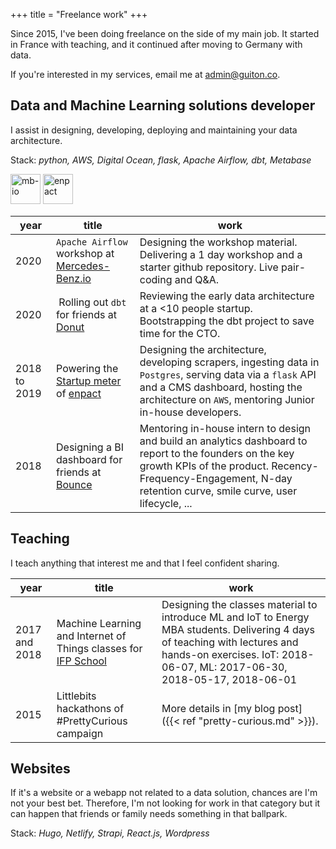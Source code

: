 +++
title = "Freelance work"
+++

Since 2015, I've been doing freelance on the side of my main job. It started in France with teaching,
and it continued after moving to Germany with data.

If you're interested in my services, email me at [admin@guiton.co](mailto:admin@guiton.co).

## Data and Machine Learning solutions developer

I assist in designing, developing, deploying and maintaining your data architecture.

Stack: _python, AWS, Digital Ocean, flask, Apache Airflow, dbt, Metabase_

<img src="/images/Mercedes_Benz_io_black.png" height="48" title="mb-io"/>
<img src="/images/enpact.png" height="48" title="enpact"/>

| year         | title                                                                                       | work                                                                                                                                                                                                                        |
| ------------ | ------------------------------------------------------------------------------------------- | --------------------------------------------------------------------------------------------------------------------------------------------------------------------------------------------------------------------------- |
| 2020         | `Apache Airflow` workshop at [Mercedes-Benz.io](https://www.mercedes-benz.io/)              | Designing the workshop material. Delivering a 1 day workshop and a starter github repository. Live pair-coding and Q&A.                                                                                                     |
| 2020         |  Rolling out `dbt` for friends at [Donut](https://www.donut.app/)                           | Reviewing the early data architecture at a <10 people startup. Bootstrapping the dbt project to save time for the CTO.                                                                                                      |
| 2018 to 2019 | Powering the [Startup meter](http://startup-meter.org/) of [enpact](http://www.enpact.org/) | Designing the architecture, developing scrapers, ingesting data in `Postgres`, serving data via a `flask` API and a CMS dashboard, hosting the architecture on `AWS`, mentoring Junior in-house developers.                 |
| 2018         | Designing a BI dashboard for friends at [Bounce](https://bouncebot.io/)                     | Mentoring in-house intern to design and build an analytics dashboard to report to the founders on the key growth KPIs of the product. Recency-Frequency-Engagement, N-day retention curve, smile curve, user lifecycle, ... |

## Teaching

I teach anything that interest me and that I feel confident sharing.

| year          | title                                                                                           | work                                                                                                                                                                                                       |
| ------------- | ----------------------------------------------------------------------------------------------- | ---------------------------------------------------------------------------------------------------------------------------------------------------------------------------------------------------------- |
| 2017 and 2018 | Machine Learning and Internet of Things classes for [IFP School](https://www.ifp-school.com/en) | Designing the classes material to introduce ML and IoT to Energy MBA students. Delivering 4 days of teaching with lectures and hands-on exercises. IoT: 2018-06-07, ML: 2017-06-30, 2018-05-17, 2018-06-01 |
| 2015          | Littlebits hackathons of #PrettyCurious campaign                                                | More details in [my blog post]({{< ref "pretty-curious.md" >}}).                                                                                                                                           |

## Websites

If it's a website or a webapp not related to a data solution, chances are I'm not your best bet.
Therefore, I'm not looking for work in that category but it can happen that friends or
family needs something in that ballpark.

Stack: _Hugo, Netlify, Strapi, React.js, Wordpress_
